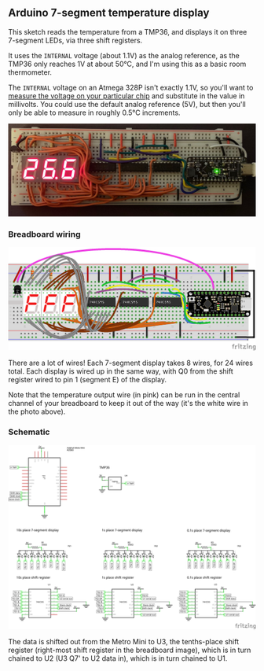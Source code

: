 ## Arduino 7-segment temperature display

This sketch reads the temperature from a TMP36, and displays it on three
7-segment LEDs, via three shift registers.

It uses the `INTERNAL` voltage (about 1.1V) as the analog reference, as the
TMP36 only reaches 1V at about 50°C, and I'm using this as a basic room
thermometer.

The `INTERNAL` voltage on an Atmega 328P isn't exactly 1.1V, so you'll want to
[measure the voltage on your particular chip][measure] and substitute in the
value in millivolts. You could use the default analog reference (5V), but then
you'll only be able to measure in roughly 0.5°C increments.

[measure]: https://forum.arduino.cc/t/measurement-of-bandgap-voltage/38215/4

<img alt="The temperature display circuit built on a breadboard." src="Photo.jpg"/>

### Breadboard wiring

<img alt="Fritzing diagram that shows the breadboard wiring" src="Temperature Display_bb.png"/>

There are a lot of wires! Each 7-segment display takes 8 wires, for 24 wires total.
Each display is wired up in the same way, with Q0 from the shift register wired to
pin 1 (segment E) of the display.

Note that the temperature output wire (in pink) can be run in the central
channel of your breadboard to keep it out of the way (it's the white wire in
the photo above).

### Schematic

<img alt="Circuit schematic" src="Temperature Display_schem.png"/>

The data is shifted out from the Metro Mini to U3, the tenths-place shift
register (right-most shift register in the breadboard image), which is in turn
chained to U2 (U3 Q7' to U2 data in), which is in turn chained to U1.
